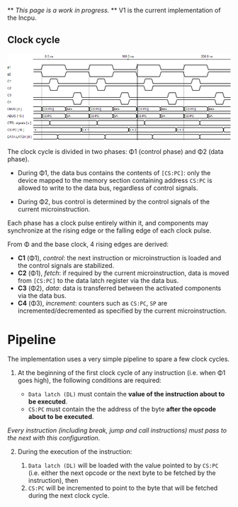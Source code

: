 ** _This page is a work in progress._ **
V1 is the current implementation of the lncpu.

## Clock cycle

![Clock diagram](clock-diagram.png)

The clock cycle is divided in two phases: Φ1 (control phase) and Φ2 (data phase).

* During Φ1, the data bus contains the contents of `[CS:PC]`: only the device mapped to the memory section containing address `CS:PC` is allowed to write to the data bus, regardless of control signals.

* During Φ2, bus control is determined by the control signals of the current microinstruction.

Each phase has a clock pulse entirely within it, and components may synchronize at the rising edge or the falling edge of each clock pulse.

From Φ and the base clock, 4 rising edges are derived:
* **C1** (Φ1), _control_: the next instruction or microinstruction is loaded and the control signals are stabilized.
* **C2** (Φ1), _fetch_: if required by the current microinstruction, data is moved from `[CS:PC]` to the data latch register via the data bus.
* **C3** (Φ2), _data_: data is transferred between the activated components via the data bus.
* **C4** (Φ3), _increment_: counters such as `CS:PC`, `SP` are incremented/decremented as specified by the current microinstruction.


# Pipeline

The implementation uses a very simple pipeline to spare a few clock cycles.


1. At the beginning of the first clock cycle of any instruction (i.e. when Φ1 goes high), the following conditions are required: 

    * `Data latch (DL)` must contain the **value of the instruction about to be executed**.
    * `CS:PC` must contain the the address of the byte **after the opcode about to be executed**.

*Every instruction (including break, jump and call instructions) must pass to the next with this configuration*.

2. During the execution of the instruction:

    1. `Data latch (DL)` will be loaded with the value pointed to by `CS:PC` (i.e. either the next opcode or the next byte to be fetched by the instruction), then
    2. `CS:PC` will be incremented to point to the byte that will be fetched during the next clock cycle.